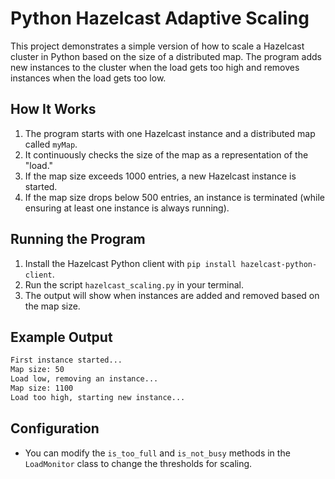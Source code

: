 
# Python Hazelcast Adaptive Scaling

This project demonstrates a simple version of how to scale a Hazelcast cluster in Python based on the size of a distributed map. The program adds new instances to the cluster when the load gets too high and removes instances when the load gets too low.

## How It Works

1. The program starts with one Hazelcast instance and a distributed map called `myMap`.
2. It continuously checks the size of the map as a representation of the "load."
3. If the map size exceeds 1000 entries, a new Hazelcast instance is started.
4. If the map size drops below 500 entries, an instance is terminated (while ensuring at least one instance is always running).

## Running the Program

1. Install the Hazelcast Python client with `pip install hazelcast-python-client`.
2. Run the script `hazelcast_scaling.py` in your terminal.
3. The output will show when instances are added and removed based on the map size.

## Example Output

```bash
First instance started...
Map size: 50
Load low, removing an instance...
Map size: 1100
Load too high, starting new instance...
```

## Configuration

- You can modify the `is_too_full` and `is_not_busy` methods in the `LoadMonitor` class to change the thresholds for scaling.
